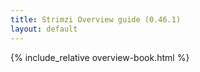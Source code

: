 ```yaml
---
title: Strimzi Overview guide (0.46.1)
layout: default
---
```


{% include_relative overview-book.html %}
